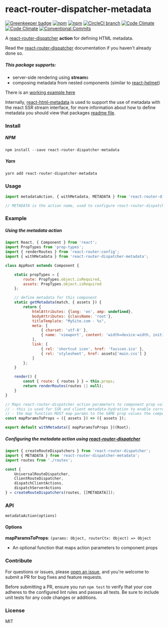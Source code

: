 # react-router-dispatcher-metadata

[![Greenkeeper badge](https://badges.greenkeeper.io/adam-26/react-router-dispatcher-metadata.svg)](https://greenkeeper.io/)
[![npm](https://img.shields.io/npm/v/react-router-dispatcher-metadata.svg)](https://www.npmjs.com/package/react-router-dispatcher-metadata)
[![npm](https://img.shields.io/npm/dm/react-router-dispatcher-metadata.svg)](https://www.npmjs.com/package/react-router-dispatcher-metadata)
[![CircleCI branch](https://img.shields.io/circleci/project/github/adam-26/react-router-dispatcher-metadata/master.svg)](https://circleci.com/gh/adam-26/react-router-dispatcher-metadata/tree/master)
[![Code Climate](https://img.shields.io/codeclimate/coverage/github/adam-26/react-router-dispatcher-metadata.svg)](https://codeclimate.com/github/adam-26/react-router-dispatcher-metadata)
[![Code Climate](https://img.shields.io/codeclimate/github/adam-26/react-router-dispatcher-metadata.svg)](https://codeclimate.com/github/adam-26/react-router-dispatcher-metadata)
[![Conventional Commits](https://img.shields.io/badge/Conventional%20Commits-1.0.0-yellow.svg)](https://conventionalcommits.org)

A [react-router-dispatcher](https://github.com/adam-26/react-router-dispatcher) **action** for defining HTML metadata.

Read the [react-router-dispatcher](https://github.com/adam-26/react-router-dispatcher) documentation if you haven't already done so.

##### This package supports:
  * server-side rendering using **stream**s
  * composing metadata from nested components (similar to [react-helmet](https://github.com/nfl/react-helmet))

There is an [working example here](https://github.com/adam-26/react-router-dispatcher-metadata/tree/master/examples/ssr)

Internally, [react-html-metadata](https://github.com/adam-26/react-html-metadata) is used to support the use of metadata with the react SSR stream interface, for more information
about how to define metadata you should view that packages [readme file](https://github.com/adam-26/react-html-metadata).

### Install

##### NPM

```js
npm install --save react-router-dispatcher-metadata
```

##### Yarn

```js
yarn add react-router-dispatcher-metadata
```

### Usage

```js
import metadataAction, { withMetadata, METADATA } from 'react-router-dispatcher-metadata';

// METADATA is the action name, used to configure react-router-dispatcher
```

### Example

##### Using the metadata action

```js
import React, { Component } from 'react';
import PropTypes from 'prop-types';
import { renderRoutes } from 'react-router-config';
import { withMetadata } from 'react-router-dispatcher-metadata';

class AppRoot extends Component {

    static propTypes = {
        route: PropTypes.object.isRequired,
        assets: PropTypes.object.isRequired
    };

    // define metadata for this component
    static getMetadata(match, { assets }) {
        return {
            htmlAttributes: {lang: 'en', amp: undefined},
            bodyAttributes: {className: 'root'},
            titleTemplate: "MySite.com - %s",
            meta: [
                { charset: 'utf-8' },
                { name: 'viewport', content: 'width=device-width, initial-scale=1' }
            ],
            link: [
                { rel: 'shortcut icon', href: 'favicon.ico' },
                { rel: 'stylesheet', href: assets['main.css'] }
            ]
        };
    }

    render() {
        const { route: { routes } } = this.props;
        return renderRoutes(routes || null);
    }
}

// Maps react-router-dispatcher action parameters to component prop values
// - this is used for SSR and client metadata-hydration to enable correct props to be passed to 'getMetadata()'
// - the map function MUST map params to the SAME prop values the component will receive during a normal render
const mapParamsToProps = ({ assets }) => ({ assets });

export default withMetadata({ mapParamsToProps })(Root);
```

##### Configuring the metadata action using [react-router-dispatcher](https://github.com/adam-26/react-router-dispatcher)

```js
import { createRouteDispatchers } from 'react-router-dispatcher';
import { METADATA } from 'react-router-dispatcher-metadata';
import routes from './routes';

const {
    UniversalRouteDispatcher,
    ClientRouteDispatcher,
    dispatchClientActions,
    dispatchServerActions
} = createRouteDispatchers(routes, [[METADATA]]);

```

### API

`metadataAction(options)`

#### Options

**mapParamsToProps**: `(params: Object, routerCtx: Object) => Object`

  * An optional function that maps action parameters to component props

### Contribute
For questions or issues, please [open an issue](https://github.com/adam-26/react-router-dispatcher-metadata/issues), and you're welcome to submit a PR for bug fixes and feature requests.

Before submitting a PR, ensure you run `npm test` to verify that your coe adheres to the configured lint rules and passes all tests. Be sure to include unit tests for any code changes or additions.

### License
MIT
